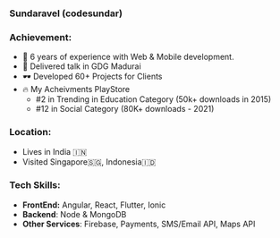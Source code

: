 ### Sundaravel (codesundar)

### Achievement:

- 🤖 6 years of experience with Web & Mobile development.
- 🎤 Delivered talk in GDG Madurai
- 🕶 Developed 60+ Projects for Clients
- 🔥 My Acheivments PlayStore
  - #2 in Trending in Education Category (50k+ downloads in 2015)
  - #12 in Social Category (80K+ downloads - 2021)

### Location:

- Lives in India 🇮🇳
- Visited Singapore🇸🇬, Indonesia🇮🇩

### Tech Skills:

- **FrontEnd:** Angular, React, Flutter, Ionic
- **Backend**: Node & MongoDB
- **Other Services**: Firebase, Payments, SMS/Email API, Maps API
